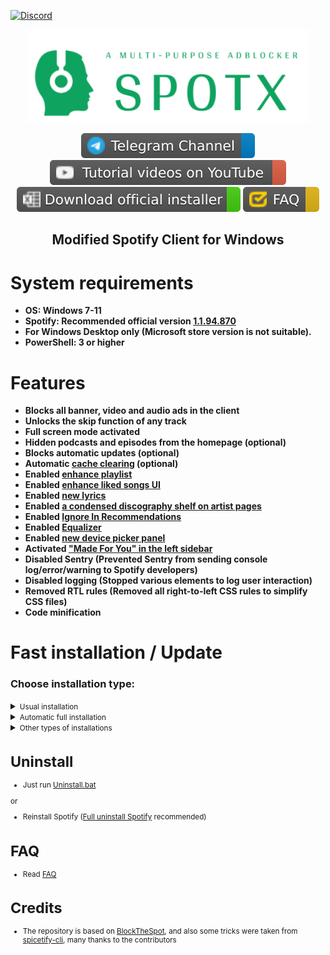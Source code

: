 [![Discord](https://discord.com/api/guilds/768367634395430992/widget.png?style=banner2)](https://discord.gg/UyjwFrTSRs)

  <p align="center">
  <a href="https://github.com/AYTROX-OFFICIEL/SpotX/releases"><img src="https://github.com/AYTROX-OFFICIEL/SpotX/raw/main/.github/Pic/logo.png" />
</p>

<p align="center">        
      <a href="https://t.me/spotify_windows_mod"><img src="https://raw.githubusercontent.com/AYTROX-OFFICIEL/SpotX/main/.github/Pic/Shields/tg.svg"></a>
      <a href="https://www.youtube.com/results?search_query=https%3A%2F%2Fgithub.com%2Famd64fox%2FSpotX"><img src="https://raw.githubusercontent.com/AYTROX-OFFICIEL/SpotX/main/.github/Pic/Shields/youtube.svg"></a>
      <a href="https://cutt.ly/8EH6NuH"><img src="https://raw.githubusercontent.com/AYTROX-OFFICIEL/SpotX/main/.github/Pic/Shields/excel.svg"></a>
      <a href="https://github.com/AYTROX-OFFICIEL/SpotX/discussions/111"><img src="https://raw.githubusercontent.com/AYTROX-OFFICIEL/SpotX/main/.github/Pic/Shields/faq.svg"></a>
      </p>

   <h2> <div align="center"><b> Modified Spotify Client for Windows </b></div> </h2>

<h1>System requirements</h1>

- <strong>OS: Windows 7-11</strong>
- <strong>Spotify: Recommended official version [1.1.94.870](https://cutt.ly/8EH6NuH)</strong>
- <strong>For Windows Desktop only (Microsoft store version is not suitable).</strong>
- <strong>PowerShell: 3 or higher</strong>

<h1>Features</h1>

- <strong>Blocks all banner, video and audio ads in the client</strong>
- <strong>Unlocks the skip function of any track</strong>
- <strong>Full screen mode activated</strong>
- <strong>Hidden podcasts and episodes from the homepage (optional)</strong>
- <strong>Blocks automatic updates (optional)</strong>
- <strong>Automatic [cache clearing](https://github.com/amd64fox/SpotX/discussions/2) (optional)</strong>
- <strong>Enabled [enhance playlist](https://github.com/amd64fox/SpotX/discussions/50#discussion-4108773)</strong>
- <strong>Enabled [enhance liked songs UI](https://github.com/amd64fox/SpotX/discussions/50#discussioncomment-2851482)</strong>
- <strong>Enabled [new lyrics](https://github.com/amd64fox/SpotX/discussions/50#discussioncomment-2851485)</strong>
- <strong>Enabled [a condensed discography shelf on artist pages](https://github.com/amd64fox/SpotX/discussions/50#discussioncomment-2851591)</strong>
- <strong>Enabled [Ignore In Recommendations](https://github.com/amd64fox/SpotX/discussions/50#discussioncomment-2996165)</strong>
- <strong>Enabled [Equalizer](https://github.com/amd64fox/SpotX/discussions/50#discussioncomment-3179778)</strong>
- <strong>Enabled [new device picker panel](https://github.com/amd64fox/SpotX/discussions/50#discussioncomment-3179782)</strong>
- <strong>Activated ["Made For You" in the left sidebar](https://github.com/amd64fox/SpotX/discussions/50#discussioncomment-2853981)</strong>
- <strong>Disabled Sentry (Prevented Sentry from sending console log/error/warning to Spotify developers)</strong>
- <strong>Disabled logging (Stopped various elements to log user interaction)</strong>
- <strong>Removed RTL rules (Removed all right-to-left CSS rules to simplify CSS files)</strong>
- <strong>Code minification</strong>

<h1>Fast installation / Update</h1>
<h3>Choose installation type:</h3>
<details>
<summary><small>Usual installation</small></summary><p>
  
  #### During installation, you need to confirm some actions, also contains:

  - All [experimental features](https://github.com/amd64fox/SpotX/discussions/50) included

  <h4> </h4>
  
#### Just download and run [Install.bat](https://raw.githack.com/amd64fox/SpotX/main/Install.bat)

or

#### Run The following command in PowerShell:

```ps1
[Net.ServicePointManager]::SecurityProtocol = [Net.SecurityProtocolType]::Tls12; (iwr -useb 'https://raw.githubusercontent.com/amd64fox/SpotX/main/Install.ps1').Content | iex
```

</details>
  
  
<details>
<summary><small>Automatic full installation</small></summary><p>
  
  <h4>Automatic installation without confirmation, what does it do?</h4> 
  
  - Automatic removal of Spotify MS if it was found 
  - Automatic installation of the recommended version of Spotify (if another client has already been found, it will be installed over) 
  - Removal of podcasts from the main page 
  - Automatic blocking of Spotify updates
  - All [experimental features](https://github.com/amd64fox/SpotX/discussions/50) included
  - After the installation is completed, the client will autorun.
  
<h4> </h4>

#### Just download and run [Install_Auto.bat](https://raw.githack.com/amd64fox/SpotX/main/scripts/Install_Auto.bat)

or

#### Run The following command in PowerShell:

```ps1
[Net.ServicePointManager]::SecurityProtocol = [Net.SecurityProtocolType]::Tls12; iex "& { $((iwr -useb 'https://raw.githubusercontent.com/amd64fox/SpotX/main/Install.ps1').Content) } -confirm_uninstall_ms_spoti -confirm_spoti_recomended_over -podcasts_off -cache_off -block_update_on -start_spoti"
```

</details>

<details>
<summary><small>Other types of installations</summary><p>

<details>
<summary><small>Automatic basic installation</small></summary><p>
  
  #### Automatic basic installation without confirmation, what does it do? 
  
  - Automatic removal of Spotify MS if it was found 
  - Automatic installation of the recommended version of Spotify (if another client has already been found, it will be installed over)
  - After the installation is completed, the client will autorun
  
<h4> </h4>

#### Just download and run [Install_Basic.bat](https://raw.githack.com/amd64fox/SpotX/main/scripts/Install_Basic.bat)

or

#### Run The following command in PowerShell:

```ps1
[Net.ServicePointManager]::SecurityProtocol = [Net.SecurityProtocolType]::Tls12; iex "& { $((iwr -useb 'https://raw.githubusercontent.com/amd64fox/SpotX/main/Install.ps1').Content) } -confirm_uninstall_ms_spoti -confirm_spoti_recomended_over -podcasts_on -cache_off -block_update_off -exp_standart -hide_col_icon_off -start_spoti"
```

</details>

<details>
<summary><small>Installation for premium</small></summary><p>
  
  #### Usual installation only without ad blocking, for those who have a premium account, also contains:

  - All [experimental features](https://github.com/amd64fox/SpotX/discussions/50) included

  <h4> </h4>
  
#### Just download and run [Install_Prem.bat](https://raw.githack.com/amd64fox/SpotX/main/scripts/Install_Prem.bat)

or

#### Run The following command in PowerShell:

```ps1
[Net.ServicePointManager]::SecurityProtocol = [Net.SecurityProtocolType]::Tls12; iex "& { $((iwr -useb 'https://raw.githubusercontent.com/amd64fox/SpotX/main/Install.ps1').Content) } -premium"
```

</details>

<details>
<summary><small>Installing with Scoop</small></summary><p>
  
  #### Installing SpotX via the Scoop package manager includes:

  - Automatic removal of Spotify MS if it was found 
  - Automatic installation of the recommended version of Spotify (if another client has already been found, it will be installed over) 
  - Removal of podcasts from the main page 
  - Automatic blocking of Spotify updates
  - All [experimental features](https://github.com/amd64fox/SpotX/discussions/50) included 
  
  <h4> </h4>
  
#### Installing SpotX with Scoop
Just run these commands in the command prompt or powershell:
<br>
<br>```scoop bucket add nonportable```
<br>```scoop install spotx-np```

#### Updating SpotX with Scoop

To update SpotX or check for updates run this command in the command prompt or powershell:

```scoop update spotx-np```

#### Uninstalling SpotX with Scoop

To fully uninstall SpotX and Spotify run this command in the command prompt or powershell:

```scoop uninstall spotx-np```

</details>


<details>
<summary><small>Installing with parameters</small></summary><p>

You can specify various parameters for a more flexible installation, more [details here](https://github.com/amd64fox/SpotX/discussions/60)

</details>

</details>

<h1>Uninstall</h1>

- Just run [Uninstall.bat](https://raw.githack.com/amd64fox/SpotX/main/Uninstall.bat)

or

- Reinstall Spotify ([Full uninstall Spotify](https://github.com/amd64fox/Uninstall-Spotify) recommended)

<h1>FAQ</h1>

- Read [FAQ](https://github.com/amd64fox/SpotX/discussions/111)

<h1>Credits</h1>

- The repository is based on <a href="https://github.com/mrpond/BlockTheSpot">BlockTheSpot</a>, and also some tricks were taken from <a href="https://github.com/khanhas/spicetify-cli">spicetify-cli</a>, many thanks to the contributors
